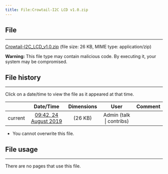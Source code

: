 ```yaml
---
title: File:Crowtail-I2C LCD v1.0.zip
---
```


## File
--------

[Crowtail-I2C_LCD_v1.0.zip](https://wiki.elecrow.com/images/c/ce/Crowtail-I2C_LCD_v1.0.zip) (file size: 26 KB, MIME type: application/zip)

**Warning:** This file type may contain malicious code. By executing it, your system may be compromised.

## File history
--------

Click on a date/time to view the file as it appeared at that time.

|         |                          Date/Time                           | Dimensions  |                             User                             | Comment |
| :-----: | :----------------------------------------------------------: | :---------: | :----------------------------------------------------------: | :-----: |
| current | [09:42, 24 August 2019](https://wiki.elecrow.com/images/c/ce/Crowtail-I2C_LCD_v1.0.zip) | (26 KB) | Admin (talk \| contribs) |         |

- You cannot overwrite this file.

## File usage
--------

There are no pages that use this file.